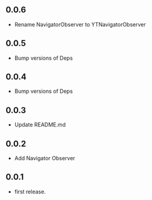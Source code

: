 ## 0.0.6
- Rename NavigatorObserver to YTNavigatorObserver

## 0.0.5
- Bump versions of Deps

## 0.0.4
- Bump versions of Deps

## 0.0.3
* Update README.md

## 0.0.2
* Add Navigator Observer

## 0.0.1

* first release.
